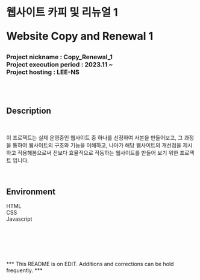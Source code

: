 <h1>
웹사이트 카피 및 리뉴얼 1
<p>Website Copy and Renewal 1</p>
</h1>
<h3>
Project nickname : Copy_Renewal_1
<br>
Project execution period : 2023.11 ~
<br>
Project hosting : LEE-NS
</h3>
<br><br>
<h2>Description</h2>
<br>
<p>
이 프로젝트는 실제 운영중인 웹사이트 중 하나를 선정하여 사본을 만들어보고, 그 과정을 통하여 웹사이트의 구조와 기능을 이해하고, 나아가 해당 웹사이트의 개선점을 제시하고 적용해봄으로써 전보다 효율적으로 작동하는 웹사이트를 만들어 보기 위한 프로젝트 입니다.  
</p>
<br>
<h2>Environment</h2>
<div>HTML</div>
<div>CSS</div>
<div>Javascript</div>
<br><br><br><br><br><br>
*** This README is on EDIT. Additions and corrections can be hold frequently. ***
